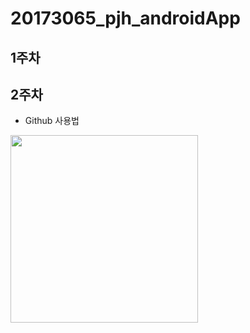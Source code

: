 # 20173065_pjh_androidApp

## 1주차

## 2주차
  - Github 사용법

<img width="300" height="300" src="./png/<BTS>.jpg"></img>
  

